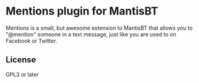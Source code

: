 Mentions plugin for MantisBT
=================================

Mentions is a small, but awesome extension to MantisBT that allows you to "@mention" someone in a text
message, just like you are used to on Facebook or Twitter.

License
-------

GPL3 or later